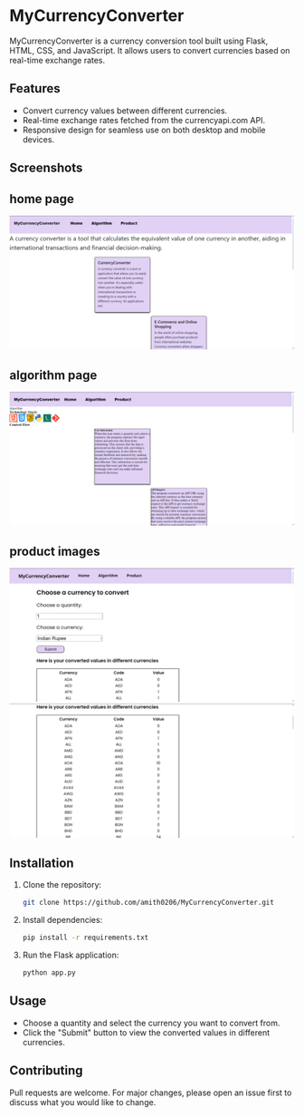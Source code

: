 # MyCurrencyConverter

MyCurrencyConverter is a currency conversion tool built using Flask, HTML, CSS, and JavaScript. It allows users to convert currencies based on real-time exchange rates.

## Features

- Convert currency values between different currencies.
- Real-time exchange rates fetched from the currencyapi.com API.
- Responsive design for seamless use on both desktop and mobile devices.

## Screenshots

## home page
![Screenshot 1](images/home-screen.png)

## algorithm page
![Screenshot 1](images/algo.png)

## product images
![Screenshot 1](images/product1.png)
![Screenshot 2](images/product2.png)

## Installation

1. Clone the repository:

    ```bash
    git clone https://github.com/amith0206/MyCurrencyConverter.git
    ```

2. Install dependencies:

    ```bash
    pip install -r requirements.txt
    ```

3. Run the Flask application:

    ```bash
    python app.py
    ```


## Usage

- Choose a quantity and select the currency you want to convert from.
- Click the "Submit" button to view the converted values in different currencies.

## Contributing

Pull requests are welcome. For major changes, please open an issue first to discuss what you would like to change.

